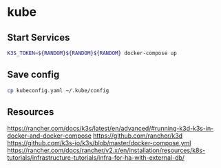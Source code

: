 # kube

## Start Services

```Bash
K3S_TOKEN=${RANDOM}${RANDOM}${RANDOM} docker-compose up
```

## Save config
```Bash
cp kubeconfig.yaml ~/.kube/config
```

## Resources
https://rancher.com/docs/k3s/latest/en/advanced/#running-k3d-k3s-in-docker-and-docker-compose
https://github.com/rancher/k3d
https://github.com/k3s-io/k3s/blob/master/docker-compose.yml
https://rancher.com/docs/rancher/v2.x/en/installation/resources/k8s-tutorials/infrastructure-tutorials/infra-for-ha-with-external-db/